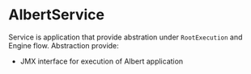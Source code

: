 # AlbertService

Service is application that provide abstration under `RootExecution` and Engine flow.
Abstraction provide:

- JMX interface for execution of Albert application